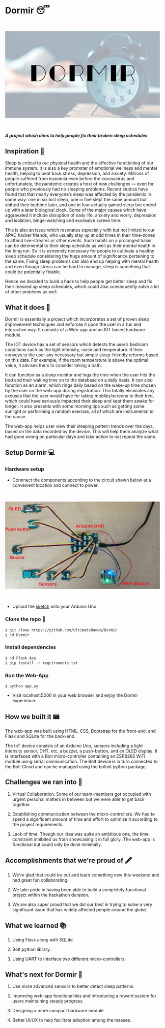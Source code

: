# Dormir 😴
<br/>

![mainpic](Poster.png?raw=true)

<br/>




<b><i>A project which aims to help people fix their broken sleep schedules</i></b>

## Inspiration 💫

Sleep is critical to our physical health and the effective functioning of our immune system. It is also a key promoter of emotional wellness and mental health, helping to beat back stress, depression, and anxiety. Millions of people suffered from insomnia even before the coronavirus and unfortunately, the pandemic creates a host of new challenges — even for people who previously had no sleeping problems. Recent studies have found that that nearly everyone’s sleep was affected by the pandemic in some way: one in six lost sleep, one in five slept the same amount but shifted their bedtime later, and one in four actually gained sleep but ended up with a later biological clock. Some of the major causes which have aggravated it include disruption of daily life, anxiety and worry, depression and isolation, binge-watching and excessive screen time.  

This is also an issue which resonates especially with but not limited to our APAC hacker friends, who usually stay up at odd times in their time-zones to attend live-streams or other events. Such habits on a prolonged basis can be detrimental to their sleep schedule as well as their mental health in the long run.
So it is extremely necessary for people to cultivate a healthy sleep schedule considering the huge amount of significance pertaining to the same.  Fixing sleep problems can also end up helping with mental health and even though stress can be hard to manage, sleep is something that could be potentially fixable. 

Hence we decided to build a hack to help people get better sleep and fix their messed up sleep schedules, which could also consequently solve a lot of other problems as well.

## What it does 👀

Dormir is essentially a project which incorporates a set of proven sleep improvement techniques and enforces it upon the user in a fun and interactive way. It consists of a Web-app and an IOT based hardware module.

The IOT device has a set of sensors which detects the user’s bedroom conditions such as the light intensity, noise and temperature. It then conveys to the user any necessary but simple sleep-friendly reforms based on this data. For example, if the room temperature is above the optimal value, it advises them to consider taking a bath. 

It can function as a sleep monitor and logs the time when the user hits the bed and their waking time on to the database on a daily basis. It can also function as an alarm, which rings daily based on the wake-up time chosen by the user on the web-app during registration. This totally eliminates any excuses that the user would have for taking mobiles/screens to their bed, which could have seriously impacted their sleep and kept them awake for longer. It also presents with some morning tips such as getting some sunlight or performing a random exercise, all of which are instrumental to the cause.

The web-app helps user view their sleeping pattern trends over the days, based on the data recorded by the device. This will help them analyze what had gone wrong on particular days and take action to not repeat the same.





## Setup Dormir 💻

### Hardware setup

- Connnect the components according to the circuit shown below at a convenient location and connect to power.

 <br />
 
![circuit](Hardware/Module.jpg?raw=true)

<br/>

- Upload the [sketch](Hardware/sketch/sketch.ino) onto your Arduino Uno.


### Clone the repo 🚩

```
$ git clone https://github.com/UltimateRoman/Dormir
$ cd Dormir
```

### Install dependencies

```
$ cd Flask_App
$ pip install -r requirements.txt
```
### Run the Web-App

```
$ python app.py
```

- Visit locahost:5000 in your web browser and enjoy the Dormir experience.


## How we built it 📟

The web-app was built using HTML, CSS, Bootstrap for the front-end, and Flask and SQLite for the back-end.

 The IoT device consists of an Arduino Uno, sensors including a light intensity sensor, DHT, etc, a buzzer, a push-button, and an OLED display. It is interfaced with a Bolt micro-controller containing an ESP8266 WiFi module using serial communication. The Bolt device is in turn connected to the Bolt Cloud and can be managed using the boltiot python package.

## Challenges we ran into 🔗

1. Virtual Collaboration. Some of our team-members got occupied with urgent personal matters in between but we were able to get back together.

2. Establishing communication between the micro-controllers. We had to spend a significant amount of time and effort to optimize it according to the project requirements.

3. Lack of time. Though our idea was quite an ambitious one, the time constraint inhibited us from showcasing it in full glory. The web-app is functional but could only be done minimally.

## Accomplishments that we're proud of 🖋️

1. We're glad that could try out and learn something new this weekend and had great fun collaborating.

2. We take pride in having been able to build a completely functional project within the hackathon duration.

3. We are also super proud that we did our best in trying to solve a very significant issue that has widely affected people around the globe.

## What we learned 📚

1. Using Flask along with SQLite.

2. Bolt python library.

3. Using UART to interface two different micro-controllers.

## What's next for Dormir 📍

1. Use more advanced sensors to better detect sleep patterns.

2. Improving web-app functionalities and introducing a reward system for users maintaining steady progress.

3. Designing a more compact hardware module.

3. Better UI/UX to help facilitate adoption among the masses.
